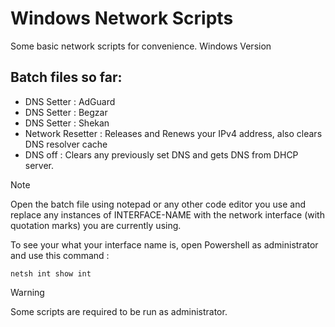 # Windows Network Scripts
Some basic network scripts for convenience. Windows Version
## Batch files so far:
- DNS Setter : AdGuard
- DNS Setter : Begzar
- DNS Setter : Shekan
- Network Resetter : Releases and Renews your IPv4 address, also clears DNS resolver cache
- DNS off : Clears any previously set DNS and gets DNS from DHCP server.

> [!Note]
> Open the batch file using notepad or any other code editor you use and replace any instances of INTERFACE-NAME with the network interface (with quotation marks) you are currently using.

To see your what your interface name is, open Powershell as administrator and use this command :
```Batch
netsh int show int
```
> [!Warning]
> Some scripts are required to be run as administrator.
